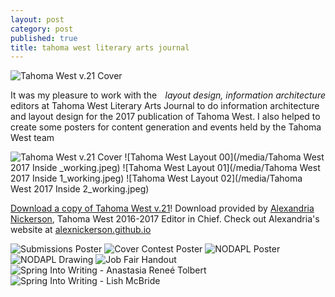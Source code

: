 ```yaml
---
layout: post
category: post
published: true
title: tahoma west literary arts journal
---
```

![Tahoma West v.21 Cover](/media/tw-cover.jpeg)
<!--more-->
<span class='date' style='float:right;'>*layout design, information architecture*</span>  




It was my pleasure to work with the editors at Tahoma West Literary Arts Journal to do information architecture and layout design for the 2017 publication of Tahoma West. I also helped to create some posters for content generation and events held by the Tahoma West team

![Tahoma West v.21 Cover](/media/tw-cover.jpeg)
![Tahoma West Layout 00](/media/Tahoma West 2017 Inside _working.jpeg)
![Tahoma West Layout 01](/media/Tahoma West 2017 Inside 1_working.jpeg)
![Tahoma West Layout 02](/media/Tahoma West 2017 Inside 2_working.jpeg)

[Download a copy of Tahoma West v.21][1]! Download provided by [Alexandria Nickerson](http://alexnickerson.github.io), Tahoma West 2016-2017 Editor in Chief. Check out Alexandria's website at [alexnickerson.github.io](http://alexnickerson.github.io)

![Submissions Poster](/media/submission-poster.jpeg)
![Cover Contest Poster](/media/contest-poster.jpeg)
![NODAPL Poster](/media/nodapl-poster.jpeg)
![NODAPL Drawing](/media/NODAPL-drawing.jpeg)
![Job Fair Handout](/media/tw-job-fair.jpeg)
![Spring Into Writing - Anastasia Reneé Tolbert](/media/tw-Anastacia.jpeg)
![Spring Into Writing - Lish McBride](/media/tw-mcbride.jpeg)

<!-- # Tahoma West Literary Arts Journal 2017

get pictures of the book up eh!?

some cool screenshots of layout pages

the actual book
inside the actual book -->

<!-- Download link for Tahoma West from Alex Nickerson's Website -->
[1]:https://alexnickerson.github.io/download/Tahoma_West-2017v21.pdf
